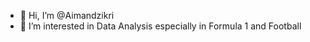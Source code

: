 - 👋 Hi, I’m @Aimandzikri
- 👀 I’m interested in Data Analysis especially in Formula 1 and Football
<!---
Aimandzikri/Aimandzikri is a ✨ special ✨ repository because its `README.md` (this file) appears on your GitHub profile.
You can click the Preview link to take a look at your changes.
--->

